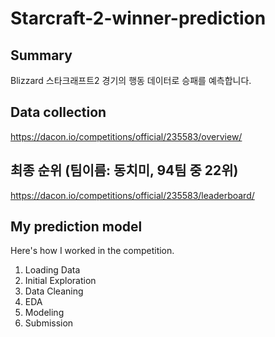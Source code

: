 # Starcraft-2-winner-prediction

## Summary
Blizzard 스타크래프트2 경기의 행동 데이터로 승패를 예측합니다.

## Data collection
https://dacon.io/competitions/official/235583/overview/

## 최종 순위 (팀이름: 동치미, 94팀 중 22위)
https://dacon.io/competitions/official/235583/leaderboard/

## My prediction model

Here's how I worked in the competition.

1. Loading Data
2. Initial Exploration
3. Data Cleaning
4. EDA
5. Modeling
6. Submission

